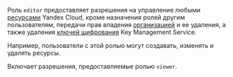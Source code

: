 Роль `editor` предоставляет разрешения на управление любыми [ресурсами](../../resource-manager/concepts/resources-hierarchy.md) Yandex Cloud, кроме назначения ролей другим пользователям, передачи прав владения [организацией](../../organization/quickstart.md) и ее удаления, а также удаления [ключей шифрования](../../kms/concepts/index.md) Key Management Service.

Например, пользователи с этой ролью могут создавать, изменять и удалять ресурсы.

Включает разрешения, предоставляемые ролью `viewer`.
